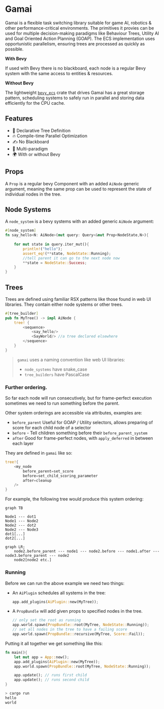 # Gamai

Gamai is a flexible task switching library suitable for game AI, robotics & other performance-critical environments. The primitives it provies can be used for multiple decision-making paradigms like Behaviour Trees, Utility AI and Goal Oriented Action Planning (GOAP). The ECS implementation uses opportunistic parallelism, ensuring trees are processed as quickly as possible.

**With Bevy**

If used with Bevy there is no blackboard, each node is a regular Bevy system with the same access to entities & resources.

**Without Bevy**

The lightweight [`bevy_ecs`][1] crate that drives Gamai has a great storage pattern, scheduling systems to safely run in parallel and storing data efficiently for the CPU cache.

## Features

- 🌴 Declarative Tree Definition
- 🔥 Compile-time Parallel Optimization
- ✍️ No Blackboard
- 🌈 Multi-paradigm
- 🌍 With or without Bevy

## Props

A `Prop` is a regular bevy Component with an added `AiNode` generic argument, meaning the same prop can be used to represent the state of individual nodes in the tree.

## Node Systems

A `node_system` is a bevy systems with an added generic `AiNode` argument:
```rs
#[node_system]
fn say_hello<N: AiNode>(mut query: Query<&mut Prop<NodeState,N>){
	
	for mut state in query.iter_mut(){
		println!("hello");
		assert_eq!(**state, NodeState::Running);
		//tell parent it can go to the next node now
		**state = NodeState::Success;
	}
}
```

## Trees

Trees are defined using familiar RSX patterns like those found in web UI libraries. They contain either node systems or other trees.

```rs
#[tree_builder]
pub fn MyTree() -> impl AiNode {
	tree! {
		<sequence>
			<say_hello/>
			<SayWorld/> //a tree declared elsewhere
		</sequence>
	}
}
```

> `gamai` uses a naming convention like web UI libraries:
> - `node_systems` have snake_case
> - `tree_builders` have PascalCase

### Further ordering.

So far each node will run consecutively, but for frame-perfect execution sometimes we need to run something before the parent.

Other system orderings are accessible via attributes, examples are:
- `before_parent` Useful for GOAP / Utility selectors, allows preparing of score for each child node of a selector
- `before` - Tell children something before their `before_parent_system`
- `after` Good for frame-perfect nodes, with `apply_deferred` in between each layer

They are defined in `gamai` like so:
```rs
tree!{
	<my_node
		before_parent=set_score
		before=set_child_scoring_parameter
		after=cleanup
	/>
}
```


For example, the following tree would produce this system ordering:


```mermaid
graph TB

Node1 --- dot1
Node1 --- Node2
Node2 --- dot2
Node2 --- Node3
dot1[...]
dot2[...]
```
```mermaid
graph LR;
	node2.before_parent --- node1 --- node2.before --- node1.after --- node3.before_parent --- node2 
	node2[node2 etc.]
```


### Running

Before we can run the above example we need two things:
- An `AiPlugin` schedules all systems in the tree:
  
	```rs 
	app.add_plugins(AiPlugin::new(MyTree));
	```
- A `PropBundle` will add given props to specified nodes in the tree.
	```rs
	// only set the root as running
	app.world.spawn(PropBundle::root(MyTree, NodeState::Running));
	// set all nodes in the tree to have a failing score
	app.world.spawn(PropBundle::recursive(MyTree, Score::Fail));
	```

Putting it all together we get something like this:

```rs
fn main(){
	let mut app = App::new();	
	app.add_plugins(AiPlugin::new(MyTree));
	app.world.spawn(PropBundle::root(MyTree, NodeState::Running));

	app.update(); // runs first child
	app.update(); // runs second child
}
```
```sh
> cargo run
hello
world
```
<!-- > This example uses `bevy`, see [no_bevy](./no_bevy) for more examples. -->

[1]: https://crates.io/crates/bevy_ecs
